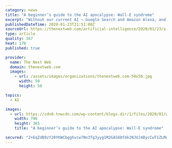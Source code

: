 ```yaml
---
category: news
title: "A beginner’s guide to the AI apocalypse: Wall-E syndrome"
excerpt: "Without our current AI – Google Search and Amazon Alexa, and so on – we might start to feel a little unwise or uneducated. “Google it” has forever changed our society. But does that mean ..."
publishedDateTime: 2020-01-23T21:51:00Z
sourceUrl: https://thenextweb.com/artificial-intelligence/2020/01/23/a-beginners-guide-to-the-ai-apocalypse-wall-e-syndrome/
type: article
quality: 167
heat: 170
published: true

provider:
  name: The Next Web
  domain: thenextweb.com
  images:
    - url: /assets/images/organizations/thenextweb.com-50x50.jpg
      width: 50
      height: 50

topics:
  - AI

images:
  - url: https://cdn0.tnwcdn.com/wp-content/blogs.dir/1/files/2020/01/walle-796x365.jpg
    width: 796
    height: 365
    title: "A beginner’s guide to the AI apocalypse: Wall-E syndrome"

secured: "2+EqZdB9zY20YKWCbgghvcw7Nn3Tg3yyg1M2GAS88fdk2NJUJ4BycCwT1ZLMem/YF/z4rRlgfp76bT0kFWETk2r9yOUShIGs6AxUWn70MomCgZqY4RR5K39RDNfolaiCcWGWkx6K72TOTM/90g5KiTWgVCp1ml/PfOczZR4FGTzkvuGWH8MG7U9u7AGkkFk38Xlg0UFqKLzXhZwnE2dCyzw/qfFCEqdkPYoXoaNrMhklFGB/bnw3S9xAtLxAdxFkhpHhsMHLQwqAsuov7FLdR+2t6CNxrOu0hUtC14OoJhHTobg97wQh/s0AAH4Lq8KzisadvjUH1SLMvSSmMcIJUg==;fAp97NFlkRQMvEselhUmxw=="
---
```


